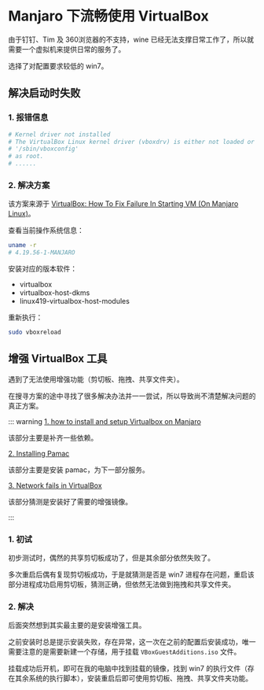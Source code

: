 # Manjaro 下流畅使用 VirtualBox

由于钉钉、Tim 及 360浏览器的不支持，wine 已经无法支撑日常工作了，所以就需要一个虚拟机来提供日常的服务了。

选择了对配置要求较低的 win7。



## 解决启动时失败

### 1. 报错信息

```bash
# Kernel driver not installed
# The VirtualBox Linux kernel driver (vboxdrv) is either not loaded or there is a permission problem with /dev/vboxdrv. Please reinstall the kernel module by executing
# '/sbin/vboxconfig'
# as root.
# ......
```

### 2. 解决方案

该方案来源于 [VirtualBox: How To Fix Failure In Starting VM (On Manjaro Linux)](https://dev.to/nabbisen/virtualbox-how-to-solve-a-problem-about-failure-in-starting-vm-on-manjaro-linux-49fg)。

查看当前操作系统信息：

```bash
uname -r
# 4.19.56-1-MANJARO
```

安装对应的版本软件：

- virtualbox
- virtualbox-host-dkms
- linux419-virtualbox-host-modules

重新执行：

```bash
sudo vboxreload
```





## 增强 VirtualBox 工具

遇到了无法使用增强功能（剪切板、拖拽、共享文件夹）。

在搜寻方案的途中寻找了很多解决办法并一一尝试，所以导致尚不清楚解决问题的真正方案。

::: warning
[1. how to install and setup Virtualbox on Manjaro](https://blog.myhappydata.com/linux/manjaro/2018/05/15/how-to-install-and-setup-virtualbox-on-manjaro.html)

该部分主要是补齐一些依赖。

[2. Installing Pamac](https://wiki.manjaro.org/index.php/Pamac)

该部分主要是安装 pamac，为下一部分服务。

[3. Network fails in VirtualBox](https://forum.manjaro.org/t/network-fails-in-virtualbox/86309)

该部分猜测是安装好了需要的增强镜像。

:::

### 1. 初试

初步测试时，偶然的共享剪切板成功了，但是其余部分依然失败了。

多次重启后偶有复现剪切板成功，于是就猜测是否是 win7 进程存在问题，重启该部分进程成功启用剪切板，猜测正确，但依然无法做到拖拽和共享文件夹。

### 2. 解决

后面突然想到其实最主要的是安装增强工具。

之前安装时总是提示安装失败，存在异常，这一次在之前的配置后安装成功，唯一需要注意的是需要新建一个存储，用于挂载 `VBoxGuestAdditions.iso` 文件。

挂载成功后开机，即可在我的电脑中找到挂载的镜像，找到 win7 的执行文件（存在其余系统的执行脚本），安装重启后即可使用剪切板、拖拽、共享文件夹功能。